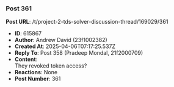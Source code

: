 ### Post 361
**Post URL**: /t/project-2-tds-solver-discussion-thread/169029/361
- **ID**: 615867
- **Author**: Andrew David (23f1002382)
- **Created At**: 2025-04-06T07:17:25.537Z
- **Reply To**: Post 358 (Pradeep Mondal, 21f2000709)
- **Content**:  
  They revoked token access?
- **Reactions**: None
- **Post Number**: 361

